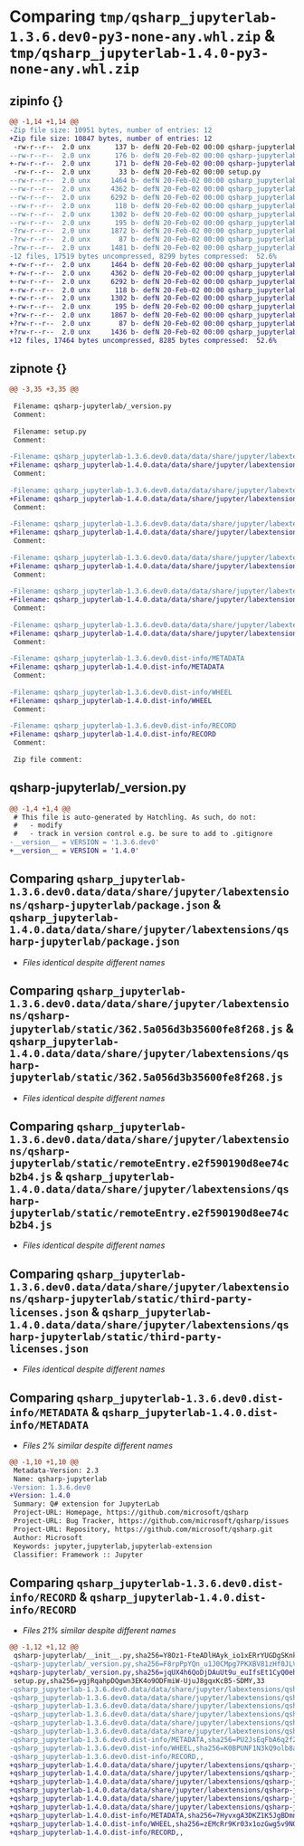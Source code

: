 # Comparing `tmp/qsharp_jupyterlab-1.3.6.dev0-py3-none-any.whl.zip` & `tmp/qsharp_jupyterlab-1.4.0-py3-none-any.whl.zip`

## zipinfo {}

```diff
@@ -1,14 +1,14 @@
-Zip file size: 10951 bytes, number of entries: 12
+Zip file size: 10847 bytes, number of entries: 12
 -rw-r--r--  2.0 unx      137 b- defN 20-Feb-02 00:00 qsharp-jupyterlab/__init__.py
--rw-r--r--  2.0 unx      176 b- defN 20-Feb-02 00:00 qsharp-jupyterlab/_version.py
+-rw-r--r--  2.0 unx      171 b- defN 20-Feb-02 00:00 qsharp-jupyterlab/_version.py
 -rw-r--r--  2.0 unx       33 b- defN 20-Feb-02 00:00 setup.py
--rw-r--r--  2.0 unx     1464 b- defN 20-Feb-02 00:00 qsharp_jupyterlab-1.3.6.dev0.data/data/share/jupyter/labextensions/qsharp-jupyterlab/package.json
--rw-r--r--  2.0 unx     4362 b- defN 20-Feb-02 00:00 qsharp_jupyterlab-1.3.6.dev0.data/data/share/jupyter/labextensions/qsharp-jupyterlab/static/362.5a056d3b35600fe8f268.js
--rw-r--r--  2.0 unx     6292 b- defN 20-Feb-02 00:00 qsharp_jupyterlab-1.3.6.dev0.data/data/share/jupyter/labextensions/qsharp-jupyterlab/static/remoteEntry.e2f590190d8ee74cb2b4.js
--rw-r--r--  2.0 unx      118 b- defN 20-Feb-02 00:00 qsharp_jupyterlab-1.3.6.dev0.data/data/share/jupyter/labextensions/qsharp-jupyterlab/static/style.js
--rw-r--r--  2.0 unx     1302 b- defN 20-Feb-02 00:00 qsharp_jupyterlab-1.3.6.dev0.data/data/share/jupyter/labextensions/qsharp-jupyterlab/static/third-party-licenses.json
--rw-r--r--  2.0 unx      195 b- defN 20-Feb-02 00:00 qsharp_jupyterlab-1.3.6.dev0.data/data/share/jupyter/labextensions/qsharp-jupyterlab/install.json
-?rw-r--r--  2.0 unx     1872 b- defN 20-Feb-02 00:00 qsharp_jupyterlab-1.3.6.dev0.dist-info/METADATA
-?rw-r--r--  2.0 unx       87 b- defN 20-Feb-02 00:00 qsharp_jupyterlab-1.3.6.dev0.dist-info/WHEEL
-?rw-r--r--  2.0 unx     1481 b- defN 20-Feb-02 00:00 qsharp_jupyterlab-1.3.6.dev0.dist-info/RECORD
-12 files, 17519 bytes uncompressed, 8299 bytes compressed:  52.6%
+-rw-r--r--  2.0 unx     1464 b- defN 20-Feb-02 00:00 qsharp_jupyterlab-1.4.0.data/data/share/jupyter/labextensions/qsharp-jupyterlab/package.json
+-rw-r--r--  2.0 unx     4362 b- defN 20-Feb-02 00:00 qsharp_jupyterlab-1.4.0.data/data/share/jupyter/labextensions/qsharp-jupyterlab/static/362.5a056d3b35600fe8f268.js
+-rw-r--r--  2.0 unx     6292 b- defN 20-Feb-02 00:00 qsharp_jupyterlab-1.4.0.data/data/share/jupyter/labextensions/qsharp-jupyterlab/static/remoteEntry.e2f590190d8ee74cb2b4.js
+-rw-r--r--  2.0 unx      118 b- defN 20-Feb-02 00:00 qsharp_jupyterlab-1.4.0.data/data/share/jupyter/labextensions/qsharp-jupyterlab/static/style.js
+-rw-r--r--  2.0 unx     1302 b- defN 20-Feb-02 00:00 qsharp_jupyterlab-1.4.0.data/data/share/jupyter/labextensions/qsharp-jupyterlab/static/third-party-licenses.json
+-rw-r--r--  2.0 unx      195 b- defN 20-Feb-02 00:00 qsharp_jupyterlab-1.4.0.data/data/share/jupyter/labextensions/qsharp-jupyterlab/install.json
+?rw-r--r--  2.0 unx     1867 b- defN 20-Feb-02 00:00 qsharp_jupyterlab-1.4.0.dist-info/METADATA
+?rw-r--r--  2.0 unx       87 b- defN 20-Feb-02 00:00 qsharp_jupyterlab-1.4.0.dist-info/WHEEL
+?rw-r--r--  2.0 unx     1436 b- defN 20-Feb-02 00:00 qsharp_jupyterlab-1.4.0.dist-info/RECORD
+12 files, 17464 bytes uncompressed, 8285 bytes compressed:  52.6%
```

## zipnote {}

```diff
@@ -3,35 +3,35 @@
 
 Filename: qsharp-jupyterlab/_version.py
 Comment: 
 
 Filename: setup.py
 Comment: 
 
-Filename: qsharp_jupyterlab-1.3.6.dev0.data/data/share/jupyter/labextensions/qsharp-jupyterlab/package.json
+Filename: qsharp_jupyterlab-1.4.0.data/data/share/jupyter/labextensions/qsharp-jupyterlab/package.json
 Comment: 
 
-Filename: qsharp_jupyterlab-1.3.6.dev0.data/data/share/jupyter/labextensions/qsharp-jupyterlab/static/362.5a056d3b35600fe8f268.js
+Filename: qsharp_jupyterlab-1.4.0.data/data/share/jupyter/labextensions/qsharp-jupyterlab/static/362.5a056d3b35600fe8f268.js
 Comment: 
 
-Filename: qsharp_jupyterlab-1.3.6.dev0.data/data/share/jupyter/labextensions/qsharp-jupyterlab/static/remoteEntry.e2f590190d8ee74cb2b4.js
+Filename: qsharp_jupyterlab-1.4.0.data/data/share/jupyter/labextensions/qsharp-jupyterlab/static/remoteEntry.e2f590190d8ee74cb2b4.js
 Comment: 
 
-Filename: qsharp_jupyterlab-1.3.6.dev0.data/data/share/jupyter/labextensions/qsharp-jupyterlab/static/style.js
+Filename: qsharp_jupyterlab-1.4.0.data/data/share/jupyter/labextensions/qsharp-jupyterlab/static/style.js
 Comment: 
 
-Filename: qsharp_jupyterlab-1.3.6.dev0.data/data/share/jupyter/labextensions/qsharp-jupyterlab/static/third-party-licenses.json
+Filename: qsharp_jupyterlab-1.4.0.data/data/share/jupyter/labextensions/qsharp-jupyterlab/static/third-party-licenses.json
 Comment: 
 
-Filename: qsharp_jupyterlab-1.3.6.dev0.data/data/share/jupyter/labextensions/qsharp-jupyterlab/install.json
+Filename: qsharp_jupyterlab-1.4.0.data/data/share/jupyter/labextensions/qsharp-jupyterlab/install.json
 Comment: 
 
-Filename: qsharp_jupyterlab-1.3.6.dev0.dist-info/METADATA
+Filename: qsharp_jupyterlab-1.4.0.dist-info/METADATA
 Comment: 
 
-Filename: qsharp_jupyterlab-1.3.6.dev0.dist-info/WHEEL
+Filename: qsharp_jupyterlab-1.4.0.dist-info/WHEEL
 Comment: 
 
-Filename: qsharp_jupyterlab-1.3.6.dev0.dist-info/RECORD
+Filename: qsharp_jupyterlab-1.4.0.dist-info/RECORD
 Comment: 
 
 Zip file comment:
```

## qsharp-jupyterlab/_version.py

```diff
@@ -1,4 +1,4 @@
 # This file is auto-generated by Hatchling. As such, do not:
 #   - modify
 #   - track in version control e.g. be sure to add to .gitignore
-__version__ = VERSION = '1.3.6.dev0'
+__version__ = VERSION = '1.4.0'
```

## Comparing `qsharp_jupyterlab-1.3.6.dev0.data/data/share/jupyter/labextensions/qsharp-jupyterlab/package.json` & `qsharp_jupyterlab-1.4.0.data/data/share/jupyter/labextensions/qsharp-jupyterlab/package.json`

 * *Files identical despite different names*

## Comparing `qsharp_jupyterlab-1.3.6.dev0.data/data/share/jupyter/labextensions/qsharp-jupyterlab/static/362.5a056d3b35600fe8f268.js` & `qsharp_jupyterlab-1.4.0.data/data/share/jupyter/labextensions/qsharp-jupyterlab/static/362.5a056d3b35600fe8f268.js`

 * *Files identical despite different names*

## Comparing `qsharp_jupyterlab-1.3.6.dev0.data/data/share/jupyter/labextensions/qsharp-jupyterlab/static/remoteEntry.e2f590190d8ee74cb2b4.js` & `qsharp_jupyterlab-1.4.0.data/data/share/jupyter/labextensions/qsharp-jupyterlab/static/remoteEntry.e2f590190d8ee74cb2b4.js`

 * *Files identical despite different names*

## Comparing `qsharp_jupyterlab-1.3.6.dev0.data/data/share/jupyter/labextensions/qsharp-jupyterlab/static/third-party-licenses.json` & `qsharp_jupyterlab-1.4.0.data/data/share/jupyter/labextensions/qsharp-jupyterlab/static/third-party-licenses.json`

 * *Files identical despite different names*

## Comparing `qsharp_jupyterlab-1.3.6.dev0.dist-info/METADATA` & `qsharp_jupyterlab-1.4.0.dist-info/METADATA`

 * *Files 2% similar despite different names*

```diff
@@ -1,10 +1,10 @@
 Metadata-Version: 2.3
 Name: qsharp-jupyterlab
-Version: 1.3.6.dev0
+Version: 1.4.0
 Summary: Q# extension for JupyterLab
 Project-URL: Homepage, https://github.com/microsoft/qsharp
 Project-URL: Bug Tracker, https://github.com/microsoft/qsharp/issues
 Project-URL: Repository, https://github.com/microsoft/qsharp.git
 Author: Microsoft
 Keywords: jupyter,jupyterlab,jupyterlab-extension
 Classifier: Framework :: Jupyter
```

## Comparing `qsharp_jupyterlab-1.3.6.dev0.dist-info/RECORD` & `qsharp_jupyterlab-1.4.0.dist-info/RECORD`

 * *Files 21% similar despite different names*

```diff
@@ -1,12 +1,12 @@
 qsharp-jupyterlab/__init__.py,sha256=Y8Oz1-FteADlHAyk_io1xERrYUGDgSKnkQD-rB0UpIE,137
-qsharp-jupyterlab/_version.py,sha256=F8rpPpYQn_u1J0CMpg7PKXBV81zHf0JLV_DY3cMl7eQ,176
+qsharp-jupyterlab/_version.py,sha256=jqUX4h6QoDjDAuUt9u_euIfsEt1CyQ0ehyl8iTKIxmU,171
 setup.py,sha256=ygjRqahpDQgwn3EK4o9ODFmiW-UjuJ8gqxKcB5-SDMY,33
-qsharp_jupyterlab-1.3.6.dev0.data/data/share/jupyter/labextensions/qsharp-jupyterlab/package.json,sha256=X8s5mZ266w9QVEiKWIgvqj_WYhXLVXXD115q35ORKTc,1464
-qsharp_jupyterlab-1.3.6.dev0.data/data/share/jupyter/labextensions/qsharp-jupyterlab/static/362.5a056d3b35600fe8f268.js,sha256=WgVtOzVgD-jyaHsqErhmy551fGoMbuACLhf4laujnk0,4362
-qsharp_jupyterlab-1.3.6.dev0.data/data/share/jupyter/labextensions/qsharp-jupyterlab/static/remoteEntry.e2f590190d8ee74cb2b4.js,sha256=4vWQGQ2O50yytGm6FrgOh4OfBrcZDlLgMpCsflLMaCA,6292
-qsharp_jupyterlab-1.3.6.dev0.data/data/share/jupyter/labextensions/qsharp-jupyterlab/static/style.js,sha256=-CQt0ZTPaCTvrRiLcznxflAbfvIKlOVzjOos-muaXQ8,118
-qsharp_jupyterlab-1.3.6.dev0.data/data/share/jupyter/labextensions/qsharp-jupyterlab/static/third-party-licenses.json,sha256=XFJ7K-RsjbmcZ7plOTH9ztLIePgc7gYB3fLZMgCD8Lw,1302
-qsharp_jupyterlab-1.3.6.dev0.data/data/share/jupyter/labextensions/qsharp-jupyterlab/install.json,sha256=-9VH99CUJ1tP9D6ykoRRe_R3qf2eEu-rSl0gJb9Rs4s,195
-qsharp_jupyterlab-1.3.6.dev0.dist-info/METADATA,sha256=PU2JsEqFbA6q2f2W_k053sNi-OnUWc_RRcG96CSDUv8,1872
-qsharp_jupyterlab-1.3.6.dev0.dist-info/WHEEL,sha256=K0BPUNF1N3kQ9olb8aVEtkObePEjdr2JOLT1N83EVws,87
-qsharp_jupyterlab-1.3.6.dev0.dist-info/RECORD,,
+qsharp_jupyterlab-1.4.0.data/data/share/jupyter/labextensions/qsharp-jupyterlab/package.json,sha256=X8s5mZ266w9QVEiKWIgvqj_WYhXLVXXD115q35ORKTc,1464
+qsharp_jupyterlab-1.4.0.data/data/share/jupyter/labextensions/qsharp-jupyterlab/static/362.5a056d3b35600fe8f268.js,sha256=WgVtOzVgD-jyaHsqErhmy551fGoMbuACLhf4laujnk0,4362
+qsharp_jupyterlab-1.4.0.data/data/share/jupyter/labextensions/qsharp-jupyterlab/static/remoteEntry.e2f590190d8ee74cb2b4.js,sha256=4vWQGQ2O50yytGm6FrgOh4OfBrcZDlLgMpCsflLMaCA,6292
+qsharp_jupyterlab-1.4.0.data/data/share/jupyter/labextensions/qsharp-jupyterlab/static/style.js,sha256=-CQt0ZTPaCTvrRiLcznxflAbfvIKlOVzjOos-muaXQ8,118
+qsharp_jupyterlab-1.4.0.data/data/share/jupyter/labextensions/qsharp-jupyterlab/static/third-party-licenses.json,sha256=XFJ7K-RsjbmcZ7plOTH9ztLIePgc7gYB3fLZMgCD8Lw,1302
+qsharp_jupyterlab-1.4.0.data/data/share/jupyter/labextensions/qsharp-jupyterlab/install.json,sha256=-9VH99CUJ1tP9D6ykoRRe_R3qf2eEu-rSl0gJb9Rs4s,195
+qsharp_jupyterlab-1.4.0.dist-info/METADATA,sha256=7HyvxgA3DKZ1K5JgBDmn3wbhfFfdphQWKPty5GZO09A,1867
+qsharp_jupyterlab-1.4.0.dist-info/WHEEL,sha256=zEMcRr9Kr03x1ozGwg5v9NQBKn3kndp6LSoSlVg-jhU,87
+qsharp_jupyterlab-1.4.0.dist-info/RECORD,,
```

